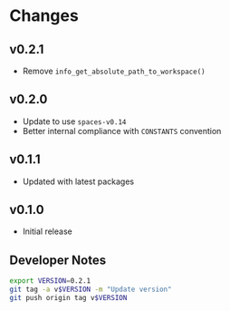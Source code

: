 # Changes

## v0.2.1

- Remove `info_get_absolute_path_to_workspace()`

## v0.2.0

- Update to use `spaces-v0.14`
- Better internal compliance with `CONSTANTS` convention

## v0.1.1

- Updated with latest packages

## v0.1.0

- Initial release

## Developer Notes

```sh
export VERSION=0.2.1
git tag -a v$VERSION -m "Update version"
git push origin tag v$VERSION
```